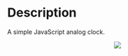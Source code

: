 # Description
A simple JavaScript analog clock.
<p align="center"> <img src="https://github.com/dhairyapatel1506/javascript-clock/assets/101339040/ed5a1b11-3f7b-4b1d-be01-d59c6dea766c"> </p>
